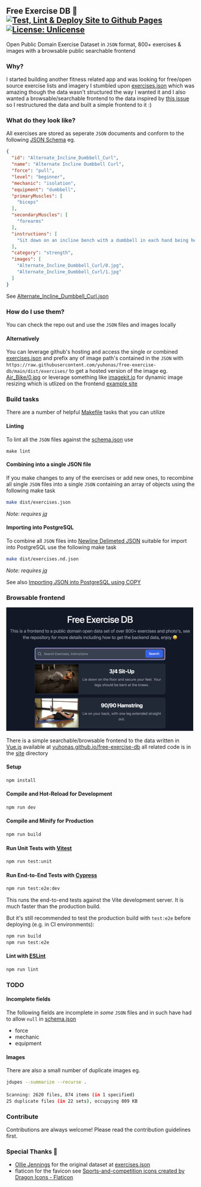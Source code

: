 ## Free Exercise DB 💪  &nbsp; [![Test, Lint & Deploy Site to Github Pages](https://github.com/yuhonas/free-exercise-db/actions/workflows/ci.yaml/badge.svg)](https://github.com/yuhonas/free-exercise-db/actions/workflows/ci.yaml) [![License: Unlicense](https://img.shields.io/badge/license-Unlicense-blue.svg)](http://unlicense.org/)

Open Public Domain Exercise Dataset in `JSON` format, 800+ exercises & images with a browsable public searchable frontend

### Why?

I started building another fitness related app and was looking for free/open source exercise lists and imagery I stumbled upon
[exercises.json](https://github.com/wrkout/exercises.json) which was amazing though the data wasn't structured the way I wanted it and I also wanted a browsable/searchable frontend to the data inspired by [this issue](https://github.com/wrkout/exercises.json/issues/5) so I restructured the data and built a simple frontend to it :)

### What do they look like?

All exercises are stored as seperate `JSON` documents and conform to the following [JSON Schema](./schema.json) eg.

```json
{
  "id": "Alternate_Incline_Dumbbell_Curl",
  "name": "Alternate Incline Dumbbell Curl",
  "force": "pull",
  "level": "beginner",
  "mechanic": "isolation",
  "equipment": "dumbbell",
  "primaryMuscles": [
    "biceps"
  ],
  "secondaryMuscles": [
    "forearms"
  ],
  "instructions": [
    "Sit down on an incline bench with a dumbbell in each hand being held at arms length. Tip: Keep the elbows close to the torso.This will be your starting position.",
  ],
  "category": "strength",
  "images": [
    "Alternate_Incline_Dumbbell_Curl/0.jpg",
    "Alternate_Incline_Dumbbell_Curl/1.jpg"
  ]
}
```
See [Alternate_Incline_Dumbbell_Curl.json](./exercises/Alternate_Incline_Dumbbell_Curl.json)

### How do I use them?

You can check the repo out and use the `JSON` files and images locally

#### Alternatively

You can leverage github's hosting and access the single or combined [exercises.json](https://raw.githubusercontent.com/yuhonas/free-exercise-db/main/dist/exercises.json) and prefix any of image path's contained in the `JSON` with `https://raw.githubusercontent.com/yuhonas/free-exercise-db/main/dist/exercises/` to get a hosted version of the image eg. [Air_Bike/0.jpg](https://raw.githubusercontent.com/yuhonas/free-exercise-db/main/exercises/Air_Bike/0.jpg) or leverage something like [imagekit.io](https://imagekit.io/) for dynamic image resizing which is utlized on the frontend [ example site ](https://github.com/yuhonas/free-exercise-db/blob/main/site/src/components/PhotoGallery.vue#L44-L54)

### Build tasks
There are a number of helpful [Makefile](./Makefile) tasks that you can utilize

#### Linting
To lint all the `JSON` files against the [schema.json](./schema.json) use

```
make lint
```

#### Combining into a single JSON file
If you make changes to any of the exercises or add new ones, to recombine all single `JSON` files into a single `JSON` containing an array of objects using the following make task

```sh
make dist/exercises.json
```
_Note: requires [jq](https://stedolan.github.io/jq/)_

#### Importing into PostgreSQL
To combine all `JSON` files into [Newline Delimeted JSON](http://ndjson.org/) suitable for import into PostgreSQL use the following make task

```sh
make dist/exercises.nd.json
```
_Note: requires [jq](https://stedolan.github.io/jq/)_

See also [Importing JSON into PostgreSQL using COPY](https://konbert.com/blog/import-json-into-postgres-using-copy)

### Browsable frontend

<img src="./site/public/screenshot.png" alt="Screenshot of browsable frontend" width="500">

There is a simple searchable/browsable frontend to the data written in [Vue.js](https://vuejs.org/)  available at [yuhonas.github.io/free-exercise-db](https://yuhonas.github.io/free-exercise-db/) all related code is in the [site](./site) directory


#### Setup

```sh
npm install
```

#### Compile and Hot-Reload for Development

```sh
npm run dev
```

#### Compile and Minify for Production

```sh
npm run build
```

#### Run Unit Tests with [Vitest](https://vitest.dev/)

```sh
npm run test:unit
```

#### Run End-to-End Tests with [Cypress](https://www.cypress.io/)

```sh
npm run test:e2e:dev
```

This runs the end-to-end tests against the Vite development server.
It is much faster than the production build.

But it's still recommended to test the production build with `test:e2e` before deploying (e.g. in CI environments):

```sh
npm run build
npm run test:e2e
```

#### Lint with [ESLint](https://eslint.org/)

```sh
npm run lint
```

### TODO

#### Incomplete fields

The following fields are incomplete in _some_ `JSON` files and in such have had to allow `null` in [schema.json](./schema.json)

* force
* mechanic
* equipment

#### Images

There are also a small number of duplicate images eg.

```sh
jdupes --summarize --recurse .

Scanning: 2620 files, 874 items (in 1 specified)
25 duplicate files (in 22 sets), occupying 809 KB
```

### Contribute
Contributions are always welcome! Please read the contribution guidelines first.

### Special Thanks 🙇
* [Ollie Jennings](https://github.com/OllieJennings) for the original dataset at [exercises.json](https://github.com/wrkout/exercises.json)
* flaticon for the favicon see [Sports-and-competition icons created by Dragon Icons - Flaticon](https://www.flaticon.com/free-icons/sports-and-competition)
